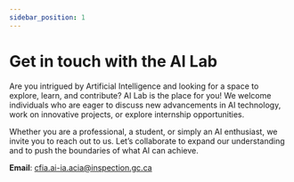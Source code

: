 ```yaml
---
sidebar_position: 1
---
```


# Get in touch with the AI Lab

Are you intrigued by Artificial Intelligence and looking for a space to explore,
learn, and contribute? AI Lab is the place for you! We welcome individuals who
are eager to discuss new advancements in AI technology, work on innovative
projects, or explore internship opportunities.

Whether you are a professional, a student, or simply an AI enthusiast, we invite
you to reach out to us. Let’s collaborate to expand our understanding and to
push the boundaries of what AI can achieve.

**Email**: [cfia.ai-ia.acia@inspection.gc.ca](mailto:cfia.ai-ia.acia@inspection.gc.ca)

